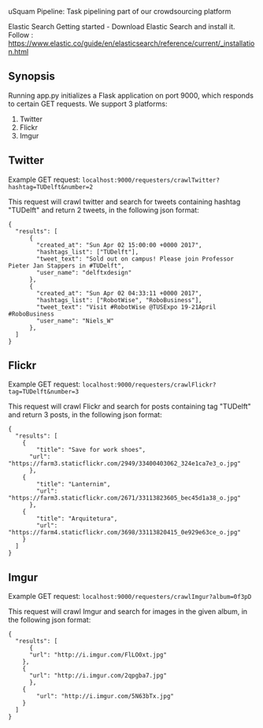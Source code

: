 uSquam Pipeline:
Task pipelining part of our crowdsourcing platform

Elastic Search
Getting started - Download Elastic Search and install it.
Follow : https://www.elastic.co/guide/en/elasticsearch/reference/current/_installation.html

## Synopsis

Running app.py initializes a Flask application on port 9000, which responds to certain GET requests. We support 3 platforms:

1. Twitter
2. Flickr
3. Imgur

## Twitter

Example GET request: `localhost:9000/requesters/crawlTwitter?hashtag=TUDelft&number=2`

This request will crawl twitter and search for tweets containing hashtag "TUDelft" and return 2 tweets, in the following json format:

	{
	  "results": [
		  {
		    "created_at": "Sun Apr 02 15:00:00 +0000 2017",
		    "hashtags_list": ["TUDelft"],
		    "tweet_text": "Sold out on campus! Please join Professor Pieter Jan Stappers in #TUDelft",
		    "user_name": "delftxdesign"
		  },
		  {
		    "created_at": "Sun Apr 02 04:33:11 +0000 2017",
		    "hashtags_list": ["RobotWise", "RoboBusiness"],
		    "tweet_text": "Visit #RobotWise @TUSExpo 19-21April #RoboBusiness
		    "user_name": "Niels_W"
		  },
	  ]
	}

## Flickr

Example GET request: `localhost:9000/requesters/crawlFlickr?tag=TUDelft&number=3`

This request will crawl Flickr and search for posts containing tag "TUDelft" and return 3 posts, in the following json format:

	{
	  "results": [
	  	{
		    "title": "Save for work shoes",
	  	  "url": "https://farm3.staticflickr.com/2949/33400403062_324e1ca7e3_o.jpg"
		  },
	  	{
		    "title": "Lanternim",
		    "url": "https://farm3.staticflickr.com/2671/33113823605_bec45d1a38_o.jpg"
		  },
	  	{
		    "title": "Arquitetura",
		    "url": "https://farm4.staticflickr.com/3698/33113820415_0e929e63ce_o.jpg"
	  	}
	  ]
	}

## Imgur

Example GET request: `localhost:9000/requesters/crawlImgur?album=0f3pD`

This request will crawl Imgur and search for images in the given album, in the following json format:

	{
	  "results": [
		  {
	  	  "url": "http://i.imgur.com/FlLO0xt.jpg"
	  	},
	  	{
	  	  "url": "http://i.imgur.com/2qpgba7.jpg"
		  },
	  	{
		    "url": "http://i.imgur.com/5N63bTx.jpg"
	  	}
	  ]
	}
